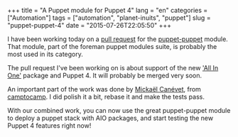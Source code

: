 +++
title = "A Puppet module for Puppet 4"
lang = "en"
categories = ["Automation"]
tags = ["automation", "planet-inuits", "puppet"]
slug = "puppet-puppet-4"
date = "2015-07-26T22:05:50"
+++

I have been working today on a [pull request][pr1] for the [puppet-puppet][repo]
module. That module, part of the foreman puppet modules suite, is probably the
most used in its category.

The pull request I've been working on is about support of the new ['All In One'][aio]
package and Puppet 4. It will probably be merged very soon.

An important part of the work was done by [Mickaël Canévet][mca], from [camptocamp][c2c].
I did polish it a bit, rebase it and make the tests pass.

With our combined work, you can now use the great puppet-puppet module to deploy
a puppet stack with AIO packages, and start testing the new Puppet 4 features right now!


[pr1]: https://github.com/theforeman/puppet-puppet/pull/290
[repo]: https://github.com/theforeman/puppet-puppet/
[aio]: https://puppetlabs.com/blog/say-hello-open-source-puppet-4
[mca]: https://github.com/mcanevet
[c2c]: http://camptocamp.com
